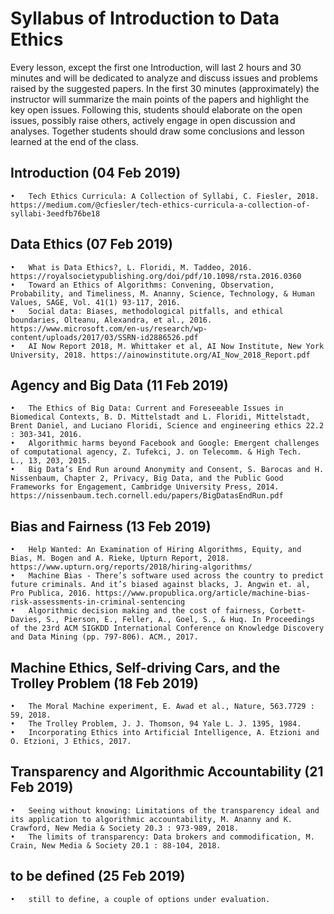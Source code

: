 # Syllabus of Introduction to Data Ethics

Every lesson, except the first one Introduction, will last 2 hours and 30 minutes and will be dedicated to analyze and discuss issues and problems raised by the suggested papers.
In the first 30 minutes (approximately) the instructor will summarize the main points of the papers and highlight the key open issues. Following this, students should elaborate on the open issues, possibly raise others, actively engage in open discussion and analyses. Together students should draw some conclusions and lesson learned at the end of the class. 

## Introduction (04 Feb 2019)

	•	Tech Ethics Curricula: A Collection of Syllabi, C. Fiesler, 2018. https://medium.com/@cfiesler/tech-ethics-curricula-a-collection-of-syllabi-3eedfb76be18

## Data Ethics (07 Feb 2019)

	•	What is Data Ethics?, L. Floridi, M. Taddeo, 2016. https://royalsocietypublishing.org/doi/pdf/10.1098/rsta.2016.0360
	•	Toward an Ethics of Algorithms: Convening, Observation, Probability, and Timeliness, M. Ananny, Science, Technology, & Human Values, SAGE, Vol. 41(1) 93-117, 2016.
	•	Social data: Biases, methodological pitfalls, and ethical boundaries, Olteanu, Alexandra, et al., 2016. https://www.microsoft.com/en-us/research/wp-content/uploads/2017/03/SSRN-id2886526.pdf
	•	AI Now Report 2018, M. Whittaker et al, AI Now Institute, New York University, 2018. https://ainowinstitute.org/AI_Now_2018_Report.pdf

## Agency and Big Data (11 Feb 2019)

	•	The Ethics of Big Data: Current and Foreseeable Issues in Biomedical Contexts, B. D. Mittelstadt and L. Floridi, Mittelstadt, Brent Daniel, and Luciano Floridi, Science and engineering ethics 22.2 : 303-341, 2016.
	•	Algorithmic harms beyond Facebook and Google: Emergent challenges of computational agency, Z. Tufekci, J. on Telecomm. & High Tech. L., 13, 203, 2015.
	•	Big Data’s End Run around Anonymity and Consent, S. Barocas and H. Nissenbaum, Chapter 2, Privacy, Big Data, and the Public Good Frameworks for Engagement, Cambridge University Press, 2014. https://nissenbaum.tech.cornell.edu/papers/BigDatasEndRun.pdf

## Bias and Fairness (13 Feb 2019)

	•	Help Wanted: An Examination of Hiring Algorithms, Equity, and Bias, M. Bogen and A. Rieke, Upturn Report, 2018. https://www.upturn.org/reports/2018/hiring-algorithms/
	•	Machine Bias - There’s software used across the country to predict future criminals. And it’s biased against blacks, J. Angwin et. al, Pro Publica, 2016. https://www.propublica.org/article/machine-bias-risk-assessments-in-criminal-sentencing
	•	Algorithmic decision making and the cost of fairness, Corbett-Davies, S., Pierson, E., Feller, A., Goel, S., & Huq. In Proceedings of the 23rd ACM SIGKDD International Conference on Knowledge Discovery and Data Mining (pp. 797-806). ACM., 2017.

## Machine Ethics, Self-driving Cars, and the Trolley Problem (18 Feb 2019)

	•	The Moral Machine experiment, E. Awad et al., Nature, 563.7729 : 59, 2018.
	•	The Trolley Problem, J. J. Thomson, 94 Yale L. J. 1395, 1984. 
	•	Incorporating Ethics into Artificial Intelligence, A. Etzioni and O. Etzioni, J Ethics, 2017.

## Transparency and Algorithmic Accountability (21 Feb 2019)

	•	Seeing without knowing: Limitations of the transparency ideal and its application to algorithmic accountability, M. Ananny and K. Crawford, New Media & Society 20.3 : 973-989, 2018.
	•	The limits of transparency: Data brokers and commodification, M. Crain, New Media & Society 20.1 : 88-104, 2018.

## to be defined (25 Feb 2019)

	•	still to define, a couple of options under evaluation.
